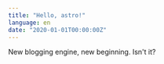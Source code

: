 ```yaml
---
title: "Hello, astro!"
language: en
date: "2020-01-01T00:00:00Z"
---
```


New blogging engine, new beginning. Isn't it?
